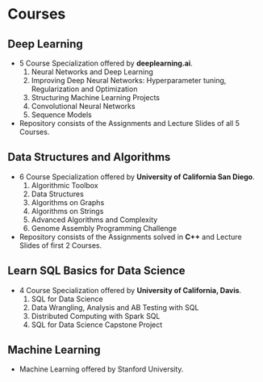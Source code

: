# Courses

## Deep Learning
- 5 Course Specialization offered by **deeplearning.ai**.
    1. Neural Networks and Deep Learning
    2. Improving Deep Neural Networks: Hyperparameter tuning, Regularization and Optimization
    3. Structuring Machine Learning Projects
    4. Convolutional Neural Networks
    5. Sequence Models
- Repository consists of the Assignments and Lecture Slides of all 5 Courses.

## Data Structures and Algorithms
- 6 Course Specialization offered by **University of California San Diego**.
    1. Algorithmic Toolbox
    2. Data Structures
    3. Algorithms on Graphs
    4. Algorithms on Strings
    5. Advanced Algorithms and Complexity
    6. Genome Assembly Programming Challenge
- Repository consists of the Assignments solved in **C++** and Lecture Slides of first 2 Courses.

## Learn SQL Basics for Data Science
- 4 Course Specialization offered by **University of California, Davis**.
    1. SQL for Data Science
    2. Data Wrangling, Analysis and AB Testing with SQL
    3. Distributed Computing with Spark SQL
    4. SQL for Data Science Capstone Project

## Machine Learning
- Machine Learning offered by Stanford University.
